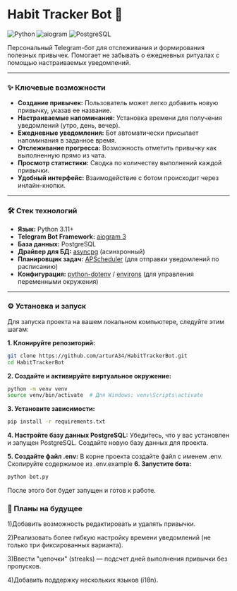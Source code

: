 # Habit Tracker Bot 🎯

![Python](https://img.shields.io/badge/Python-3.11+-blue?style=for-the-badge&logo=python&logoColor=white)
![aiogram](https://img.shields.io/badge/aiogram-3.x-blue.svg?style=for-the-badge&logo=telegram)
![PostgreSQL](https://img.shields.io/badge/PostgreSQL-14.0-336791.svg?style=for-the-badge&logo=postgresql&logoColor=white)

Персональный Telegram-бот для отслеживания и формирования полезных привычек. Помогает не забывать о ежедневных ритуалах с помощью настраиваемых уведомлений.

---


### ✨ Ключевые возможности

*   **Создание привычек:** Пользователь может легко добавить новую привычку, указав ее название.
*   **Настраиваемые напоминания:** Установка времени для получения уведомлений (утро, день, вечер).
*   **Ежедневные уведомления:** Бот автоматически присылает напоминания в заданное время.
*   **Отслеживание прогресса:** Возможность отметить привычку как выполненную прямо из чата.
*   **Просмотр статистики:** Сводка по количеству выполнений каждой привычки.
*   **Удобный интерфейс:** Взаимодействие с ботом происходит через инлайн-кнопки.

---

### 🛠️ Стек технологий

*   **Язык:** Python 3.11+
*   **Telegram Bot Framework:** [aiogram 3](https://github.com/aiogram/aiogram)
*   **База данных:** PostgreSQL
*   **Драйвер для БД:** [asyncpg](https://github.com/MagicStack/asyncpg) (асинхронный)
*   **Планировщик задач:** [APScheduler](https://github.com/agronholm/apscheduler) (для отправки уведомлений по расписанию)
*   **Конфигурация:** [python-dotenv](https://github.com/theskumar/python-dotenv) / [environs](https://github.com/sloria/environs) (для управления переменными окружения)

---

### ⚙️ Установка и запуск

Для запуска проекта на вашем локальном компьютере, следуйте этим шагам:

**1. Клонируйте репозиторий:**
```bash
git clone https://github.com/arturA34/HabitTrackerBot.git
cd HabitTrackerBot
```


**2. Создайте и активируйте виртуальное окружение:**
```bash
python -m venv venv
source venv/bin/activate  # Для Windows: venv\Scripts\activate
```

**3. Установите зависимости:**
```bash
pip install -r requirements.txt
```
**4. Настройте базу данных PostgreSQL:**
Убедитесь, что у вас установлен и запущен PostgreSQL.
Создайте новую базу данных для проекта.

**5. Создайте файл .env:**
В корне проекта создайте файл с именем .env.
Скопируйте содержимое из .env.example 
**6. Запустите бота:**
```bash
python bot.py
```
После этого бот будет запущен и готов к работе.
###


### 📝 Планы на будущее

1)Добавить возможность редактировать и удалять привычки.

2)Реализовать более гибкую настройку времени уведомлений (не только три фиксированных варианта).

3)Ввести "цепочки" (streaks) — подсчет дней выполнения привычки без пропусков.

4)Добавить поддержку нескольких языков (i18n).
###
